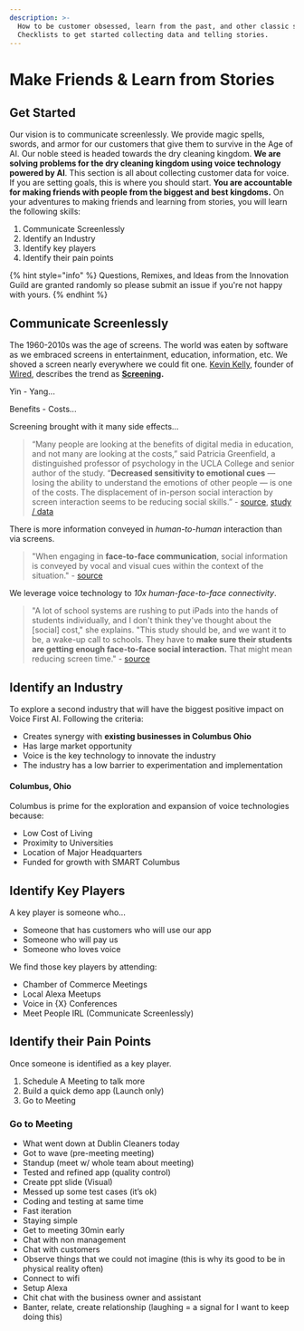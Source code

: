 ```yaml
---
description: >-
  How to be customer obsessed, learn from the past, and other classic stories.
  Checklists to get started collecting data and telling stories.
---
```


# Make Friends & Learn from Stories

## Get Started

Our vision is to communicate screenlessly. We provide magic spells, swords, and armor for our customers that give them to survive in the Age of AI. Our noble steed is headed towards the dry cleaning kingdom. **We are solving problems for the dry cleaning kingdom using voice technology powered by AI**. This section is all about collecting customer data for voice. If you are setting goals, this is where you should start. **You are accountable for making friends with people from the biggest and best kingdoms.** On your adventures to making friends and learning from stories, you will learn the following skills:

1. Communicate Screenlessly
2. Identify an Industry
3. Identify key players
4. Identify their pain points

{% hint style="info" %}
Questions, Remixes, and Ideas from the Innovation Guild are granted randomly so please submit an issue if you're not happy with yours.
{% endhint %}

## Communicate Screenlessly

The 1960-2010s was the age of screens. The world was eaten by software as we embraced screens in entertainment, education, information, etc. We shoved a screen nearly everywhere we could fit one. [Kevin Kelly](https://kk.org/), founder of [Wired](https://www.wired.com/), describes the trend as [**Screening**](https://en.wikipedia.org/wiki/The_Inevitable_%28book%29)**.** 

Yin - Yang...

Benefits - Costs...

Screening brought with it many side effects...

> “Many people are looking at the benefits of digital media in education, and not many are looking at the costs,” said Patricia Greenfield, a distinguished professor of psychology in the UCLA College and senior author of the study. “**Decreased sensitivity to emotional cues** — losing the ability to understand the emotions of other people — is one of the costs. The displacement of in-person social interaction by screen interaction seems to be reducing social skills.” - [source](http://newsroom.ucla.edu/releases/in-our-digital-world-are-young-people-losing-the-ability-to-read-emotions), [study / data](https://www.sciencedirect.com/science/article/pii/S0747563214003227)

There is more information conveyed in _human-to-human_ interaction than via screens. 

> "When engaging in **face-to-face communication**, social information is conveyed by vocal and visual cues within the context of the situation." - [source](https://www.sciencedirect.com/science/article/pii/S0747563214003227)

We leverage voice technology to _10x human-face-to-face connectivity_.

> "A lot of school systems are rushing to put iPads into the hands of students individually, and I don't think they've thought about the \[social\] cost," she explains. "This study should be, and we want it to be, a wake-up call to schools. They have to **make sure their students are getting enough face-to-face social interaction.** That might mean reducing screen time." - [source](https://www.npr.org/sections/ed/2014/08/28/343735856/kids-and-screen-time-what-does-the-research-say)

## Identify an Industry

To explore a second industry that will have the biggest positive impact on Voice First AI. Following the criteria:

* Creates synergy with **existing businesses in Columbus Ohio**
* Has large market opportunity
* Voice is the key technology to innovate the industry
* The industry has a low barrier to experimentation and implementation

#### Columbus, Ohio

Columbus is prime for the exploration and expansion of voice technologies because:

* Low Cost of Living
* Proximity to Universities
* Location of Major Headquarters
* Funded for growth with SMART Columbus

## Identify Key Players

A key player is someone who...

* Someone that has customers who will use our app
* Someone who will pay us 
* Someone who loves voice

We find those key players by attending:

* Chamber of Commerce Meetings
* Local Alexa Meetups
* Voice in {X} Conferences
* Meet People IRL \(Communicate Screenlessly\)

## Identify their Pain Points

Once someone is identified as a key player.

1. Schedule A Meeting to talk more
2. Build a quick demo app \(Launch only\)
3. Go to Meeting

### Go to Meeting

* What went down at Dublin Cleaners today 
* Got to wave \(pre-meeting meeting\) 
* Standup \(meet w/ whole team about meeting\) 
* Tested and refined app \(quality control\) 
* Create ppt slide \(Visual\) 
* Messed up some test cases \(it’s ok\) 
* Coding and testing at same time 
* Fast iteration 
* Staying simple 
* Get to meeting 30min early 
* Chat with non management 
* Chat with customers 
* Observe things that we could not imagine \(this is why its good to be in physical reality often\) 
* Connect to wifi 
* Setup Alexa 
* Chit chat with the business owner and assistant 
* Banter, relate, create relationship \(laughing = a signal for I want to keep doing this\)

